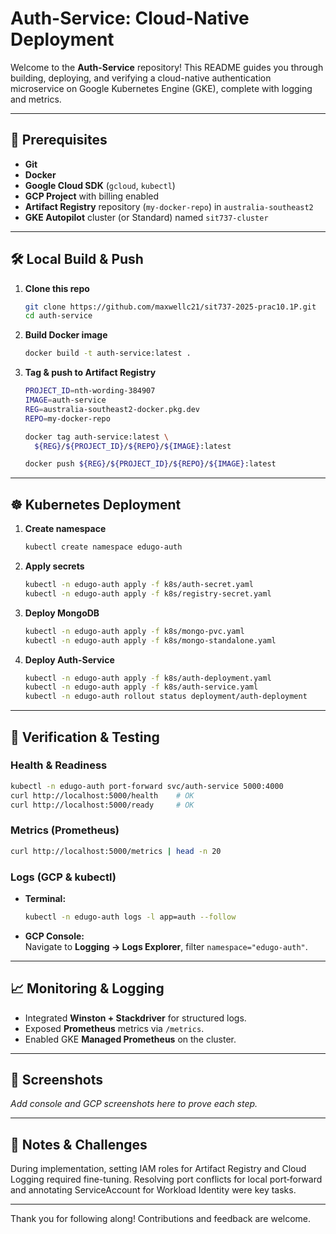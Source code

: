 # Auth-Service: Cloud-Native Deployment

Welcome to the **Auth-Service** repository! This README guides you through building, deploying, and verifying a cloud-native authentication microservice on Google Kubernetes Engine (GKE), complete with logging and metrics.

---

## 🚀 Prerequisites

- **Git**  
- **Docker**  
- **Google Cloud SDK** (`gcloud`, `kubectl`)  
- **GCP Project** with billing enabled  
- **Artifact Registry** repository (`my-docker-repo`) in `australia-southeast2`  
- **GKE Autopilot** cluster (or Standard) named `sit737-cluster`  

---

## 🛠️ Local Build & Push

1. **Clone this repo**  
   ```bash
   git clone https://github.com/maxwellc21/sit737-2025-prac10.1P.git
   cd auth-service
   ```

2. **Build Docker image**  
   ```bash
   docker build -t auth-service:latest .
   ```

3. **Tag & push to Artifact Registry**  
   ```bash
   PROJECT_ID=nth-wording-384907
   IMAGE=auth-service
   REG=australia-southeast2-docker.pkg.dev
   REPO=my-docker-repo

   docker tag auth-service:latest \
     ${REG}/${PROJECT_ID}/${REPO}/${IMAGE}:latest

   docker push ${REG}/${PROJECT_ID}/${REPO}/${IMAGE}:latest
   ```

---

## ☸️ Kubernetes Deployment

1. **Create namespace**  
   ```bash
   kubectl create namespace edugo-auth
   ```

2. **Apply secrets**  
   ```bash
   kubectl -n edugo-auth apply -f k8s/auth-secret.yaml
   kubectl -n edugo-auth apply -f k8s/registry-secret.yaml
   ```

3. **Deploy MongoDB**  
   ```bash
   kubectl -n edugo-auth apply -f k8s/mongo-pvc.yaml
   kubectl -n edugo-auth apply -f k8s/mongo-standalone.yaml
   ```

4. **Deploy Auth-Service**  
   ```bash
   kubectl -n edugo-auth apply -f k8s/auth-deployment.yaml
   kubectl -n edugo-auth apply -f k8s/auth-service.yaml
   kubectl -n edugo-auth rollout status deployment/auth-deployment
   ```

---

## 🧪 Verification & Testing

### Health & Readiness
```bash
kubectl -n edugo-auth port-forward svc/auth-service 5000:4000
curl http://localhost:5000/health    # OK
curl http://localhost:5000/ready     # OK
```

### Metrics (Prometheus)
```bash
curl http://localhost:5000/metrics | head -n 20
```

### Logs (GCP & kubectl)
- **Terminal:**  
  ```bash
  kubectl -n edugo-auth logs -l app=auth --follow
  ```
- **GCP Console:**  
  Navigate to **Logging → Logs Explorer**, filter `namespace="edugo-auth"`.

---

## 📈 Monitoring & Logging

- Integrated **Winston + Stackdriver** for structured logs.
- Exposed **Prometheus** metrics via `/metrics`.
- Enabled GKE **Managed Prometheus** on the cluster.

---

## 📸 Screenshots

_Add console and GCP screenshots here to prove each step._

---

## 📝 Notes & Challenges

During implementation, setting IAM roles for Artifact Registry and Cloud Logging required fine-tuning. Resolving port conflicts for local port‑forward and annotating ServiceAccount for Workload Identity were key tasks.

---

Thank you for following along! Contributions and feedback are welcome.
